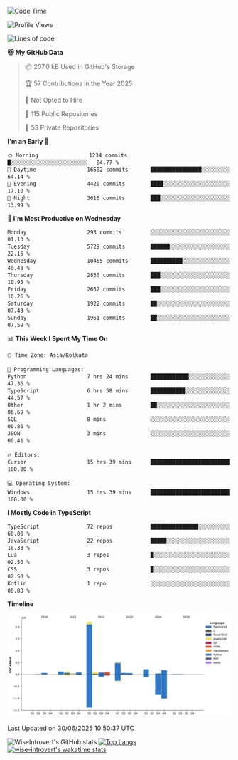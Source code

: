 <!--START_SECTION:waka-->
![Code Time](http://img.shields.io/badge/Code%20Time-2%2C370%20hrs%2044%20mins-blue)

![Profile Views](http://img.shields.io/badge/Profile%20Views-0-blue)

![Lines of code](https://img.shields.io/badge/From%20Hello%20World%20I%27ve%20Written-3.9%20million%20lines%20of%20code-blue)

**🐱 My GitHub Data** 

> 📦 207.0 kB Used in GitHub's Storage 
 > 
> 🏆 57 Contributions in the Year 2025
 > 
> 🚫 Not Opted to Hire
 > 
> 📜 115 Public Repositories 
 > 
> 🔑 53 Private Repositories 
 > 
**I'm an Early 🐤** 

```text
🌞 Morning                1234 commits        █░░░░░░░░░░░░░░░░░░░░░░░░   04.77 % 
🌆 Daytime                16582 commits       ████████████████░░░░░░░░░   64.14 % 
🌃 Evening                4420 commits        ████░░░░░░░░░░░░░░░░░░░░░   17.10 % 
🌙 Night                  3616 commits        ███░░░░░░░░░░░░░░░░░░░░░░   13.99 % 
```
📅 **I'm Most Productive on Wednesday** 

```text
Monday                   293 commits         ░░░░░░░░░░░░░░░░░░░░░░░░░   01.13 % 
Tuesday                  5729 commits        ██████░░░░░░░░░░░░░░░░░░░   22.16 % 
Wednesday                10465 commits       ██████████░░░░░░░░░░░░░░░   40.48 % 
Thursday                 2830 commits        ███░░░░░░░░░░░░░░░░░░░░░░   10.95 % 
Friday                   2652 commits        ███░░░░░░░░░░░░░░░░░░░░░░   10.26 % 
Saturday                 1922 commits        ██░░░░░░░░░░░░░░░░░░░░░░░   07.43 % 
Sunday                   1961 commits        ██░░░░░░░░░░░░░░░░░░░░░░░   07.59 % 
```


📊 **This Week I Spent My Time On** 

```text
🕑︎ Time Zone: Asia/Kolkata

💬 Programming Languages: 
Python                   7 hrs 24 mins       ████████████░░░░░░░░░░░░░   47.36 % 
TypeScript               6 hrs 58 mins       ███████████░░░░░░░░░░░░░░   44.57 % 
Other                    1 hr 2 mins         ██░░░░░░░░░░░░░░░░░░░░░░░   06.69 % 
SQL                      8 mins              ░░░░░░░░░░░░░░░░░░░░░░░░░   00.86 % 
JSON                     3 mins              ░░░░░░░░░░░░░░░░░░░░░░░░░   00.41 % 

🔥 Editors: 
Cursor                   15 hrs 39 mins      █████████████████████████   100.00 % 

💻 Operating System: 
Windows                  15 hrs 39 mins      █████████████████████████   100.00 % 
```

**I Mostly Code in TypeScript** 

```text
TypeScript               72 repos            ███████████████░░░░░░░░░░   60.00 % 
JavaScript               22 repos            █████░░░░░░░░░░░░░░░░░░░░   18.33 % 
Lua                      3 repos             █░░░░░░░░░░░░░░░░░░░░░░░░   02.50 % 
CSS                      3 repos             █░░░░░░░░░░░░░░░░░░░░░░░░   02.50 % 
Kotlin                   1 repo              ░░░░░░░░░░░░░░░░░░░░░░░░░   00.83 % 
```



**Timeline**

![Lines of Code chart](https://raw.githubusercontent.com/wise-introvert/wise-introvert/master/assets/bar_graph.png)


 Last Updated on 30/06/2025 10:50:37 UTC
<!--END_SECTION:waka-->

![WiseIntrovert's GitHub stats](https://github-readme-stats.vercel.app/api?username=wise-introvert&count_private=true&show_icons=true)
[![Top Langs](https://github-readme-stats.vercel.app/api/top-langs/?username=wise-introvert&langs_count=10)](https://github.com/anuraghazra/github-readme-stats)
[![wise-introvert's wakatime stats](https://github-readme-stats.vercel.app/api/wakatime?username=wiseintrovert)](https://github.com/anuraghazra/github-readme-stats)
